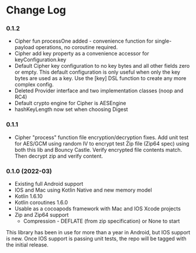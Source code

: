 # Change Log

### 0.1.2

- Cipher fun processOne added - convenience function for single-payload operations, no coroutine required.
- Cipher add key property as a convenience accessor for keyConfiguration.key
- Default Cipher key configuration to no key bytes and all other fields zero or empty. This default configuration is only useful when only the key bytes are used as a key. Use the [key] DSL function to create any more complex config.
- Deleted Provider interface and two implementation classes (noop and RC4)
- Default crypto engine for Cipher is AESEngine
- hashKeyLength now set when choosing Digest

### 0.1.1

- Cipher "process" function file encryption/decryption fixes. Add unit test for AES/GCM using random IV to encrypt test Zip file (Zip64 spec) using both this lib and Bouncy Castle. Verify encrypted file contents match. Then decrypt zip and verify content.

### 0.1.0 (2022-03)

- Existing full Android support
- IOS and Mac using Kotlin Native and new memory model
- Kotlin 1.6.10
- Kotlin coroutines 1.6.0
- Usable as a cocoapods framework with Mac and IOS Xcode projects
- Zip and Zip64 support
  - Compression - DEFLATE (from zip specification) or None to start

This library has been in use for more than a year in Android, but IOS support is new. Once IOS support is passing unit tests, the repo will be tagged with the initial release.